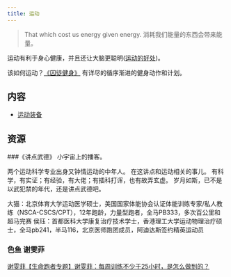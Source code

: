 ```yaml
---
title: 运动
---
```


> That which cost us energy given energy.
> 消耗我们能量的东西会带来能量。

运动有利于身心健康，并且还让大脑更聪明([运动的好处](../b/benefits.md))。

该如何运动？[《囚徒健身》](../c/convict-conditioning.md) 有详尽的循序渐进的健身动作和计划。

## 内容
* [运动装备](../e/equipment.md)

## 资源
###《讲点武德》
小宇宙上的播客。

两个运动科学专业出身又钟情运动的中年人。
在这讲点和运动相关的事儿。
有科学，有实证；有经验，有大佬；有插科打诨，也有故弄玄虚。
岁月如斯，已不是以武犯禁的年代，还是讲点武德吧。

大猫：北京体育大学运动医学硕士，美国国家体能协会认证体能训练专家/私人教练（NSCA-CSCS/CPT），12年跑龄，力量型跑者，全马PB333，多次百公里和超马完赛
侯珏：首都医科大学康复治疗技术学士，香港理工大学运动物理治疗硕士，全马pb241，半马116，北京医师跑团成员，阿迪达斯签约精英运动员

### 色鱼 谢雯菲
[谢雯菲【生命跑者专题】谢雯菲：每周训练不少于25小时，是怎么做到的？](https://m.sohu.com/a/502224239_121124661/?pvid=000115_3w_a)